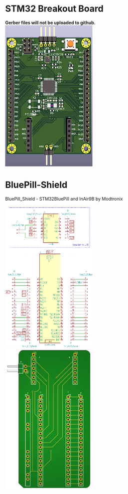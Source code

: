 STM32 Breakout Board
====================
**Gerber files will not be uploaded to github.** <br/>
<img src="https://github.com/LawZHRobin/Projects/raw/main/KiCad/Images/ST-LoRa.PNG" width="280" height="450"> <br/>

BluePill-Shield
===============
BluePill_Shield - STM32BluePill and InAir9B by Modtronix <br/> <br/>
<img src="https://github.com/LawZHRobin/Projects/raw/main/KiCad/Images/Schem.PNG" width="280" height="450">
<img src="https://github.com/LawZHRobin/Projects/raw/main/KiCad/Images/PCB.PNG" width="280" height="450"> <br/>
